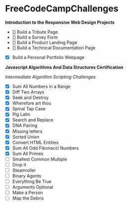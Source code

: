 # FreeCodeCampChallenges 

**Introduction to the Responsive Web Design Projects**

- [] Build a Tribute Page
- [] Build a Survey Form
- [] Build a Product Landing Page
- [] Build a Technical Documentation Page
- [x] Build a Personal Portfolio Webpage

**Javascript Algorithms And Data Structures Certification**
  
  *Intermediate Algorithm Scripting Challenges*

- [x] Sum All Numbers in a Range
- [x] Diff Two Arrays
- [x] Seek and Destroy
- [x] Wherefore art thou
- [x] Spinal Tap Case
- [x] Pig Latin
- [x] Search and Replace
- [x] DNA Pairing
- [x] Missing letters
- [x] Sorted Union
- [x] Convert HTML Entities
- [x] Sum All Odd Fibonacci Numbers
- [x] Sum All Primes
- [ ] Smallest Common Multiple
- [ ] Drop it
- [ ] Steamroller
- [ ] Binary Agents
- [ ] Everything Be True
- [ ] Arguments Optional
- [ ] Make a Person
- [ ] Map the Debris
